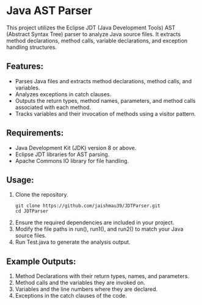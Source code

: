 # Java AST Parser

This project utilizes the Eclipse JDT (Java Development Tools) AST (Abstract Syntax Tree) parser to analyze Java source files. It extracts method declarations, method calls, variable declarations, and exception handling structures.

## Features:
- Parses Java files and extracts method declarations, method calls, and variables.
- Analyzes exceptions in catch clauses.
- Outputs the return types, method names, parameters, and method calls associated with each method.
- Tracks variables and their invocation of methods using a visitor pattern.

## Requirements:
- Java Development Kit (JDK) version 8 or above.
- Eclipse JDT libraries for AST parsing.
- Apache Commons IO library for file handling.

## Usage:
1. Clone the repository.
   ```
   git clone https://github.com/jaishmau39/JDTParser.git
   cd JDTParser
   ```
3. Ensure the required dependencies are included in your project.
4. Modify the file paths in run(), run1(), and run2() to match your Java source files.
5. Run Test.java to generate the analysis output.

## Example Outputs:
1. Method Declarations with their return types, names, and parameters.
2. Method calls and the variables they are invoked on.
3. Variables and the line numbers where they are declared.
4. Exceptions in the catch clauses of the code.
